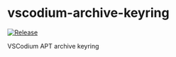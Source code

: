 # vscodium-archive-keyring

[![Release](https://github.com/radxa-pkg/vscodium-archive-keyring/actions/workflows/release.yml/badge.svg)](https://github.com/radxa-pkg/vscodium-archive-keyring/actions/workflows/release.yml)

VSCodium APT archive keyring
